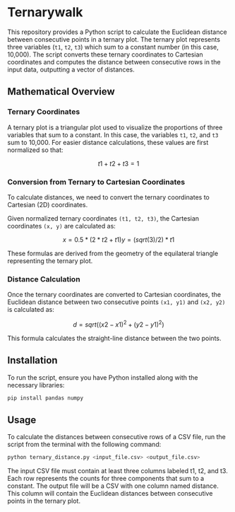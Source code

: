 # Ternarywalk

This repository provides a Python script to calculate the Euclidean distance between consecutive points in a ternary plot. The ternary plot represents three variables (`t1`, `t2`, `t3`) which sum to a constant number (in this case, 10,000). The script converts these ternary coordinates to Cartesian coordinates and computes the distance between consecutive rows in the input data, outputting a vector of distances.

## Mathematical Overview

### Ternary Coordinates

A ternary plot is a triangular plot used to visualize the proportions of three variables that sum to a constant. In this case, the variables `t1`, `t2`, and `t3` sum to 10,000. For easier distance calculations, these values are first normalized so that:

$$t1 + t2 + t3 = 1$$

### Conversion from Ternary to Cartesian Coordinates

To calculate distances, we need to convert the ternary coordinates to Cartesian (2D) coordinates.

Given normalized ternary coordinates `(t1, t2, t3)`, the Cartesian coordinates `(x, y)` are calculated as:

$$x = 0.5 * (2 * t2 + t1) y = (sqrt(3) / 2) * t1$$


These formulas are derived from the geometry of the equilateral triangle representing the ternary plot.

### Distance Calculation

Once the ternary coordinates are converted to Cartesian coordinates, the Euclidean distance between two consecutive points `(x1, y1)` and `(x2, y2)` is calculated as:

$$d = sqrt((x2 - x1)^2 + (y2 - y1)^2)$$

This formula calculates the straight-line distance between the two points.

## Installation

To run the script, ensure you have Python installed along with the necessary libraries:

```bash
pip install pandas numpy
```
## Usage
To calculate the distances between consecutive rows of a CSV file, run the script from the terminal with the following command:

```bash
python ternary_distance.py <input_file.csv> <output_file.csv>
```

The input CSV file must contain at least three columns labeled t1, t2, and t3. Each row represents the counts for three components that sum to a constant. The output file will be a CSV with one column named distance. This column will contain the Euclidean distances between consecutive points in the ternary plot.
